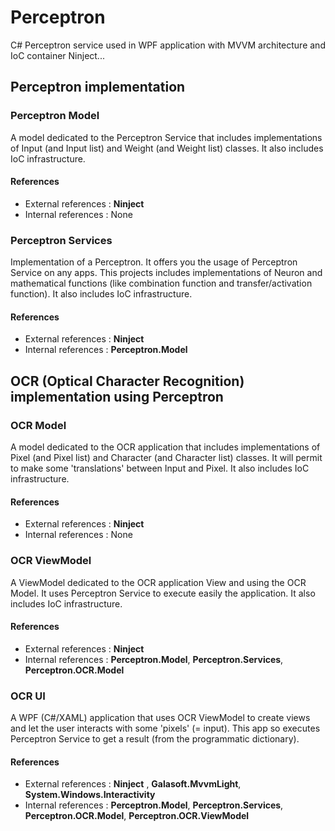 Perceptron
==========

C# Perceptron service used in WPF application with MVVM architecture and IoC container Ninject...

## Perceptron implementation

### Perceptron Model

A model dedicated to the Perceptron Service that includes implementations of Input (and Input list) and Weight (and Weight list) classes.
It also includes IoC infrastructure.

#### References

* External references : __Ninject__  
* Internal references : None 

### Perceptron Services

Implementation of a Perceptron. It offers you the usage of Perceptron Service on any apps. This projects includes implementations of Neuron and mathematical functions (like combination function and transfer/activation function).
It also includes IoC infrastructure.

#### References

* External references : __Ninject__  
* Internal references : __Perceptron.Model__

## OCR (Optical Character Recognition) implementation using Perceptron

### OCR Model

A model dedicated to the OCR application that includes implementations of Pixel (and Pixel list) and Character (and Character list) classes.
It will permit to make some 'translations' between Input and Pixel.
It also includes IoC infrastructure.

#### References

* External references : __Ninject__  
* Internal references : None 

### OCR ViewModel

A ViewModel dedicated to the OCR application View and using the OCR Model. It uses Perceptron Service to execute easily the application.
It also includes IoC infrastructure.

#### References

* External references : __Ninject__  
* Internal references : __Perceptron.Model__, __Perceptron.Services__, __Perceptron.OCR.Model__

### OCR UI

A WPF (C#/XAML) application that uses OCR ViewModel to create views and let the user interacts with some 'pixels' (= input). This app so executes Perceptron Service to get a result (from the programmatic dictionary).

#### References

* External references : __Ninject__ , __Galasoft.MvvmLight__, __System.Windows.Interactivity__ 
* Internal references : __Perceptron.Model__, __Perceptron.Services__, __Perceptron.OCR.Model__, __Perceptron.OCR.ViewModel__